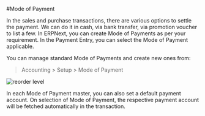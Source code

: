 #Mode of Payment

In the sales and purchase transactions, there are various options to settle the payment. We can do it in cash, via bank transfer, via promotion voucher to list a few. In ERPNext, you can create Mode of Payments as per your requirement. In the Payment Entry, you can select the Mode of Payment applicable.

You can manage standard Mode of Payments and create new ones from:

> Accounting > Setup > Mode of Payment

<img alt="reorder level" class="screenshot" src="{{docs_base_url}}/assets/img/accounts/mode-of-payments.png">

In each Mode of Payment master, you can also set a default payment account. On selection of Mode of Payment, the respective payment account will be fetched automatically in the transaction.